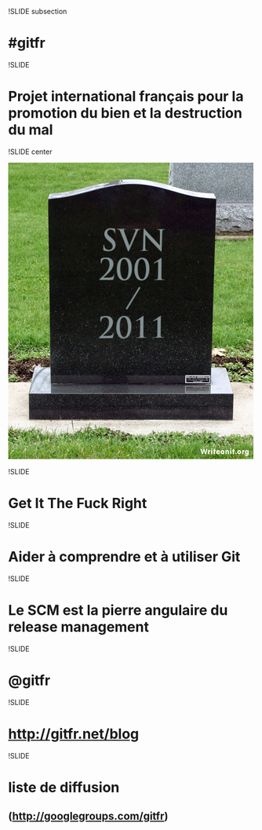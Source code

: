 !SLIDE subsection

# #gitfr

!SLIDE

# Projet international français pour la **promotion du bien** et la destruction du mal

!SLIDE center

![svn](svn-died.jpg)

!SLIDE

# Get It The Fuck Right

!SLIDE

# **Aider** à comprendre et à utiliser Git

!SLIDE

# Le SCM est la **pierre angulaire** du release management

!SLIDE

# @gitfr

!SLIDE

# http://gitfr.net/blog

!SLIDE

# liste de diffusion
## (http://googlegroups.com/gitfr)
